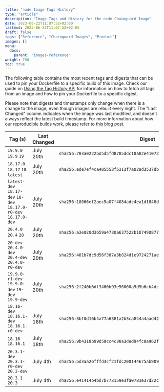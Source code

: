 ```yaml
---
title: "node Image Tags History"
type: "article"
description: "Image Tags and History for the node Chainguard Image"
date: 2023-06-22T11:07:52+02:00
lastmod: 2023-06-22T11:07:52+02:00
draft: false
tags: ["Reference", "Chainguard Images", "Product"]
images: []
menu:
  docs:
    parent: "images-reference"
weight: 700
toc: true
---
```


The following table contains the most recent tags and digests that can be used to pin your Dockerfile to a specific build of this image. Check our guide on [Using the Tag History API](/chainguard/chainguard-images/using-the-tag-history-api/) for information on how to fetch all tags from an image and how to pin your Dockerfile to a specific digest.

Please note that digests and timestamps only change when there is a change to the image, even though images are rebuilt every night. The "Last Changed" column indicates when the image was last modified, and doesn't always reflect the latest build timestamp. For more information about how our reproducible builds work, please refer to [this blog post](https://www.chainguard.dev/unchained/reproducing-chainguards-reproducible-image-builds).

| Tag (s)                                                           | Last Changed | Digest                                                                    |
|-------------------------------------------------------------------|--------------|---------------------------------------------------------------------------|
|  `19.9.0` `19.9` `19`                                             | July 20th    | `sha256:703a0222bd5d5fd8785ddc10a82e410724b4e1778f66ac0b2a167cce8503b0aa` |
|  `18.17.0` `18.17` `18` `latest`                                  | July 20th    | `sha256:ede7ef4ca485553f5313f7a02ad3537db1fe337079fc7cfb879f44cf709326db` |
|  `latest-dev` `18.17-dev` `18-dev` `18.17.0-r0-dev` `18.17.0-dev` | July 20th    | `sha256:18066ef2aec5a07f4084adc4ea1d1848d26248b3c79e51e2114b0151f8ded5e6` |
|  `20.4.0` `20.4` `20`                                             | July 20th    | `sha256:a3e020d3659a4730a637522b187490877c269a57108df5814ceb7f83ee3512d5` |
|  `20-dev` `20.4.0-dev` `20.4-dev` `20.4.0-r0-dev`                 | July 20th    | `sha256:481b7dc9d56f387a3b824d1e9724271ae10fa6369ae91e445bbd4ae7a87d3cb0` |
|  `19.9.0-r1-dev` `19.9.0-dev` `19-dev` `19.9-dev`                 | July 20th    | `sha256:2f240b6df3460b93e56000a9d9b6cb4dc6f6db234736a2e9f68d42e2dc92cb0d` |
|  `18.16-dev` `18.16.1-dev` `18.16.1-r0-dev`                       | July 18th    | `sha256:3bf0d16b4a77a6381a2b3ca844a4aad421e9dd41bbb432d9d7e4a4296c44b30e` |
|  `18.16` `18.16.1`                                                | July 18th    | `sha256:9b4310b99d50cc4c30a3ded94fc8a962f987ed1a1c9ba4f058c95cc7e766908e` |
|  `20.3.1-dev` `20.3.1-r0-dev` `20.3-dev`                          | July 4th     | `sha256:5d3aa26fffd3cf21fdc200144675ab909e3a5ffd2b7cad98da6a29694e1568c7` |
|  `20.3.1` `20.3`                                                  | July 4th     | `sha256:e41414b4bd7b773159e3fa0781e37d22c580fb31bf91c945916db3bf2a6b35a1` |

